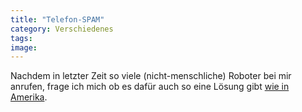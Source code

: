 ```yaml
---
title: "Telefon-SPAM"
category: Verschiedenes
tags: 
image: 
---
```


Nachdem in letzter Zeit so viele (nicht-menschliche) Roboter bei mir anrufen, frage ich mich ob es dafür auch so eine Lösung gibt [wie in Amerika](http://lifehacker.com/343595/trick-automated-phone-bots-into-never-calling-you-again).